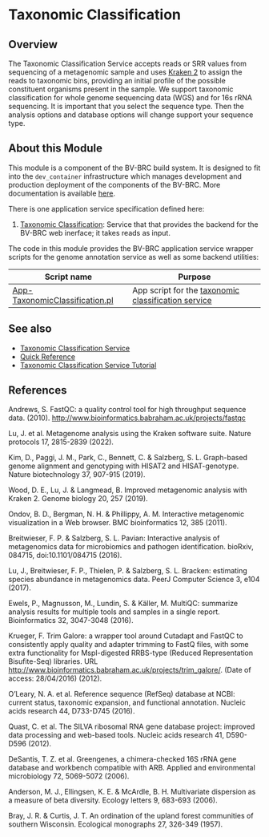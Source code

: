 # Taxonomic Classification

## Overview

The Taxonomic Classification Service accepts reads or SRR values from sequencing of a metagenomic sample and uses [Kraken 2](https://genomebiology.biomedcentral.com/articles/10.1186/s13059-019-1891-0) to assign the reads to taxonomic bins, providing an initial profile of the possible constituent organisms present in the sample. We support taxonomic classification for whole genome sequencing data (WGS) and for 16s rRNA sequencing. It is important that you select the sequence type. Then the analysis options and database options will change support your sequence type.

## About this Module

This module is a component of the BV-BRC build system. It is designed to fit into the
`dev_container` infrastructure which manages development and production deployment of
the components of the BV-BRC. More documentation is available [here](https://github.com/BV-BRC/dev_container/tree/master/README.md).

There is one application service specification defined here:
1.  [Taxonomic Classification](app_specs/TaxonomicClassification.md): Service that that provides the backend for the BV-BRC web inerface; it takes reads as input.

The code in this module provides the BV-BRC application service wrapper scripts for the genome annotation service as well
as some backend utilities:

| Script name | Purpose |
| ----------- | ------- |
| [App-TaxonomicClassification.pl](service-scripts/App-TaxonomicClassification.pl) | App script for the [taxonomic classification service](https://www.bv-brc.org/docs/quick_references/services/taxonomic_classification_service.html) |

## See also 
* [Taxonomic Classification Service](https://www.bv-brc.org/app/TaxonomicClassification)
* [Quick Reference](https://www.bv-brc.org/docs/quick_references/services/taxonomic_classification_service.html)
* [Taxonomic Classification Service Tutorial](https://www.bv-brc.org/docs/tutorial/taxonomic_classification/taxonomic_classification.html)

## References
Andrews, S. FastQC: a quality control tool for high throughput sequence data. (2010). http://www.bioinformatics.babraham.ac.uk/projects/fastqc

Lu, J. et al. Metagenome analysis using the Kraken software suite. Nature protocols 17, 2815-2839 (2022).

Kim, D., Paggi, J. M., Park, C., Bennett, C. & Salzberg, S. L. Graph-based genome alignment and genotyping with HISAT2 and HISAT-genotype. Nature biotechnology 37, 907-915 (2019).

Wood, D. E., Lu, J. & Langmead, B. Improved metagenomic analysis with Kraken 2. Genome biology 20, 257 (2019).

Ondov, B. D., Bergman, N. H. & Phillippy, A. M. Interactive metagenomic visualization in a Web browser. BMC bioinformatics 12, 385 (2011).

Breitwieser, F. P. & Salzberg, S. L. Pavian: Interactive analysis of metagenomics data for microbiomics and pathogen identification. bioRxiv, 084715, doi:10.1101/084715 (2016).

Lu, J., Breitwieser, F. P., Thielen, P. & Salzberg, S. L. Bracken: estimating species abundance in metagenomics data. PeerJ Computer Science 3, e104 (2017).

Ewels, P., Magnusson, M., Lundin, S. & Käller, M. MultiQC: summarize analysis results for multiple tools and samples in a single report. Bioinformatics 32, 3047-3048 (2016).

Krueger, F. Trim Galore: a wrapper tool around Cutadapt and FastQC to consistently apply quality and adapter trimming to FastQ files, with some extra functionality for MspI-digested RRBS-type (Reduced Representation Bisufite-Seq) libraries. URL http://www.bioinformatics.babraham.ac.uk/projects/trim_galore/. (Date of access: 28/04/2016) (2012).

O’Leary, N. A. et al. Reference sequence (RefSeq) database at NCBI: current status, taxonomic expansion, and functional annotation. Nucleic acids research 44, D733-D745 (2016).

Quast, C. et al. The SILVA ribosomal RNA gene database project: improved data processing and web-based tools. Nucleic acids research 41, D590-D596 (2012).

DeSantis, T. Z. et al. Greengenes, a chimera-checked 16S rRNA gene database and workbench compatible with ARB. Applied and environmental microbiology 72, 5069-5072 (2006).

Anderson, M. J., Ellingsen, K. E. & McArdle, B. H. Multivariate dispersion as a measure of beta diversity. Ecology letters 9, 683-693 (2006).

Bray, J. R. & Curtis, J. T. An ordination of the upland forest communities of southern Wisconsin. Ecological monographs 27, 326-349 (1957).
